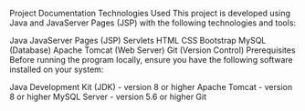 Project Documentation
Technologies Used
This project is developed using Java and JavaServer Pages (JSP) with the following technologies and tools:

Java
JavaServer Pages (JSP)
Servlets
HTML
CSS
Bootstrap
MySQL (Database)
Apache Tomcat (Web Server)
Git (Version Control)
Prerequisites
Before running the program locally, ensure you have the following software installed on your system:

Java Development Kit (JDK) - version 8 or higher
Apache Tomcat - version 8 or higher
MySQL Server - version 5.6 or higher
Git
